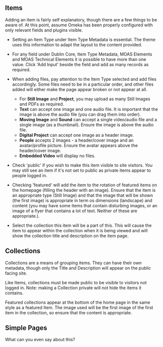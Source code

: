 ## Items

Adding an item is fairly self explanatory, though there are a few things to be aware of. At this point, assume Omeka has been properly configured with only relevant fields and plugins visible.

* Setting an Item Type under Item Type Metadata is essential. The theme uses this information to adapt the layout to the content provided.

* For any field under Dublin Core, Item Type Metadata, MOAS Elements and MOAS Technical Elements it is possible to have more than one value. Click 'Add Input' beside the field and add as many records as required.

* When adding files, pay attention to the Item Type selected and add files accordingly. Some files need to be in a particular order, and other files added will either make the page appear broken or not appear at all.
  * For **Still Image** and **Project**, you may upload as many Still Images and PDFs as required.
  * **Text** can accept one image and one audio file. It is important that the image is above the audio file (you can drag them into order).
  * **Moving Image** and **Sound** can accept a single video/audio file and a single image (as a thumbnail). Ensure the image is above the audio file.
  * **Digital Project** can accept one image as a header image.
  * **People** accepts 2 images - a header/cover image and an avatar/profile picture. Ensure the avatar appears above the header/cover image.
  * **Embedded Video** will display no files.


* Check 'public' if you wish to make this item visible to site visitors. _You_ may still see an item if it's not set to public as private items appear to people logged in.

* Checking 'featured' will add the item to the rotation of featured items on the homepage (filling the header with an image). Ensure that the item is an appropriate type (Still Image) and that the image that will be shown (the first image) is appropriate in term os dimensions (landscape) and content (you may have some items that contain disturbing images, or an image of a flyer that contains a lot of text. Neither of these are appropriate.).

* Select the collection this item will be a part of this. This will cause the item to appear within the collection when it is being viewed and will show the collection title and description on the item page.

## Collections

Collections are a means of grouping items. They can have their own metadata, though only the Title and Description will appear on the public facing site.

Like Items, collections must be made public to be visible to visitors not logged in. Note: making a Collection private will not hide the items it contains.

Featured collections appear at the bottom of the home page in the same style as a featured Item. The image used will be the first image of the first item in the collection, so ensure that the content is appropriate.

## Simple Pages

What can you even say about this?

